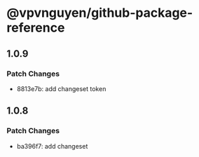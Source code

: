 # @vpvnguyen/github-package-reference

## 1.0.9

### Patch Changes

- 8813e7b: add changeset token

## 1.0.8

### Patch Changes

- ba396f7: add changeset
